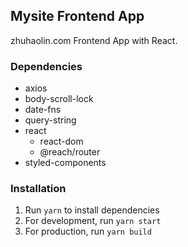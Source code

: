 ## Mysite Frontend App

zhuhaolin.com Frontend App with React.

### Dependencies

- axios
- body-scroll-lock
- date-fns
- query-string
- react
  - react-dom
  - @reach/router
- styled-components

### Installation

1. Run `yarn` to install dependencies
2. For development, run `yarn start`
3. For production, run `yarn build`
